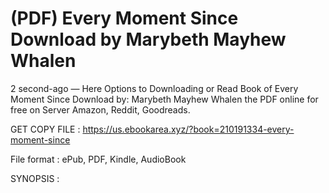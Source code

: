 # (PDF) Every Moment Since Download by Marybeth Mayhew Whalen

2 second-ago — Here Options to Downloading or Read Book of Every Moment Since Download by: Marybeth Mayhew Whalen the PDF online for free on Server Amazon, Reddit, Goodreads.

GET COPY FILE : https://us.ebookarea.xyz/?book=210191334-every-moment-since

File format : ePub, PDF, Kindle, AudioBook

SYNOPSIS :
